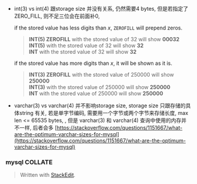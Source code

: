 * int(3) vs int(4)
跟storage size 并没有关系, 仍然需要4 bytes, 
但是若指定了ZERO_FILL, 则不足三位会在前面补0, 

   if the stored value has less digits than  _x_,  `ZEROFILL`  will prepend zeros.
    
    > **INT(5) ZEROFILL**  with the stored value of 32 will show  **00032**  
    > **INT(5)**  with the stored value of 32 will show  **32**  
    > **INT**  with the stored value of 32 will show  **32**
    
  if the stored value has more digits than  _x_, it will be shown as it is.
    
    > **INT(3) ZEROFILL**  with the stored value of 250000 will show  **250000**  
    > **INT(3)**  with the stored value of 250000 will show  **250000**  
    > **INT**  with the stored value of 250000 will show  **250000**

* varchar(3) vs varchar(4)
并不影响storage size, storage size 只跟存储的具体string 有关, 若是单字节编码, 需要用一个字节或两个字节来存储长度, max len <= 65535 bytes, , 但是 varchar(3) 和 varchar(4) 查询中使用的内存并不一样, 后者会多
[https://stackoverflow.com/questions/1151667/what-are-the-optimum-varchar-sizes-for-mysql](https://stackoverflow.com/questions/1151667/what-are-the-optimum-varchar-sizes-for-mysql)

###  mysql COLLATE


> Written with [StackEdit](https://stackedit.io/).
<!--stackedit_data:
eyJoaXN0b3J5IjpbNjQ0NzExNDI5LDExMDE1MjUxMDIsNzY0MD
A1ODI0LC0yNjkyMDcxOTAsMzQzODUxNzcyXX0=
-->